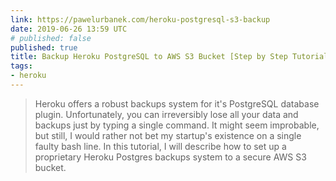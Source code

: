```yaml
---
link: https://pawelurbanek.com/heroku-postgresql-s3-backup
date: 2019-06-26 13:59 UTC
# published: false
published: true
title: Backup Heroku PostgreSQL to AWS S3 Bucket [Step by Step Tutorial]
tags:
- heroku
---
```


<blockquote>Heroku offers a robust backups system for it's PostgreSQL database plugin. Unfortunately, you can irreversibly lose all your data and backups just by typing a single command. It might seem improbable, but still, I would rather not bet my startup's existence on a single faulty bash line. In this tutorial, I will describe how to set up a proprietary Heroku Postgres backups system to a secure AWS S3 bucket.</blockquote>
